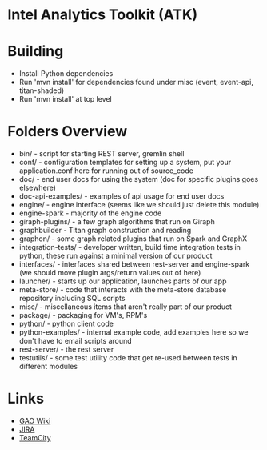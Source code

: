 Intel Analytics Toolkit (ATK)
=============================

# Building
* Install Python dependencies
* Run 'mvn install' for dependencies found under misc (event, event-api, titan-shaded)
* Run 'mvn install' at top level

# Folders Overview
* bin/ - script for starting REST server, gremlin shell
* conf/ - configuration templates for setting up a system, put your application.conf here for running out of source_code
* doc/ - end user docs for using the system (doc for specific plugins goes elsewhere)
* doc-api-examples/ - examples of api usage for end user docs
* engine/ - engine interface (seems like we should just delete this module)
* engine-spark - majority of the engine code
* giraph-plugins/ - a few graph algorithms that run on Giraph
* graphbuilder - Titan graph construction and reading
* graphon/ - some graph related plugins that run on Spark and GraphX
* integration-tests/ - developer written, build time integration tests in python, these run against a minimal version of our product
* interfaces/ - interfaces shared between rest-server and engine-spark (we should move plugin args/return values out of here)
* launcher/ - starts up our application, launches parts of our app
* meta-store/ - code that interacts with the meta-store database repository including SQL scripts
* misc/ - miscellaneous items that aren't really part of our product
* package/ - packaging for VM's, RPM's
* python/ - python client code
* python-examples/ - internal example code, add examples here so we don't have to email scripts around
* rest-server/ - the rest server
* testutils/ - some test utility code that get re-used between tests in different modules

# Links
* [GAO Wiki](https://securewiki.ith.intel.com/display/GAO/Graph+Analytics+Home)
* [JIRA](https://jira01.devtools.intel.com/secure/Dashboard.jspa)
* [TeamCity](https://ubit-teamcity-iag.intel.com/project.html?projectId=Gao)
